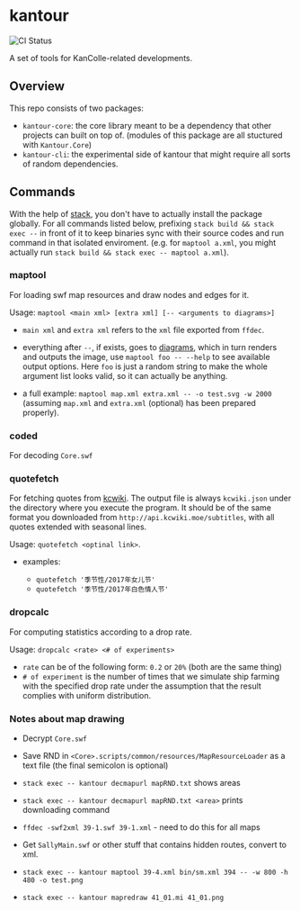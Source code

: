 # kantour

![CI Status](https://github.com/Javran/kantour/actions/workflows/ci.yml/badge.svg)

A set of tools for KanColle-related developments.

## Overview

This repo consists of two packages:

- `kantour-core`: the core library meant to be a dependency that other projects can built on top of.
   (modules of this package are all stuctured with `Kantour.Core`)
- `kantour-cli`: the experimental side of kantour that might require all sorts of random dependencies.

## Commands

With the help of [stack](https://docs.haskellstack.org/), you don't have to actually install
the package globally. For all commands listed below,
prefixing `stack build && stack exec --` in front
of it to keep binaries sync with their source codes and run command in that isolated enviroment.
(e.g. for `maptool a.xml`, you might actually run `stack build && stack exec -- maptool a.xml`).

### maptool

For loading swf map resources and draw nodes and edges for it.

Usage: `maptool <main xml> [extra xml] [-- <arguments to diagrams>]`

- `main xml` and `extra xml` refers to the `xml` file exported from `ffdec`.
- everything after `--`, if exists, goes to [diagrams](http://projects.haskell.org/diagrams/),
  which in turn renders and outputs the image, use `maptool foo -- --help` to see available
  output options. Here `foo` is just a random string to make the whole argument list looks valid,
  so it can actually be anything.

- a full example: `maptool map.xml extra.xml -- -o test.svg -w 2000`
  (assuming `map.xml` and `extra.xml` (optional) has been prepared properly).

### coded

For decoding `Core.swf`

### quotefetch

For fetching quotes from [kcwiki](https://zh.kcwiki.moe/).
The output file is always `kcwiki.json` under the directory where you execute the program.
It should be of the same format you downloaded from `http://api.kcwiki.moe/subtitles`,
with all quotes extended with seasonal lines.

Usage: `quotefetch <optinal link>`.

- examples:

    - `quotefetch '季节性/2017年女儿节'`
    - `quotefetch '季节性/2017年白色情人节'`

### dropcalc

For computing statistics according to a drop rate.

Usage: `dropcalc <rate> <# of experiments>`

- `rate` can be of the following form: `0.2` or `20%` (both are the same thing)
- `# of experiment` is the number of times that we simulate ship farming with
  the specified drop rate under the assumption that the result complies with uniform
  distribution.

### Notes about map drawing

- Decrypt `Core.swf`

- Save RND in `<Core>.scripts/common/resources/MapResourceLoader` as a text file
  (the final semicolon is optional)

- `stack exec -- kantour decmapurl mapRND.txt` shows areas

- `stack exec -- kantour decmapurl mapRND.txt <area>` prints downloading command

- `ffdec -swf2xml 39-1.swf 39-1.xml` - need to do this for all maps

- Get `SallyMain.swf` or other stuff that contains hidden routes, convert to xml.

- `stack exec -- kantour maptool 39-4.xml bin/sm.xml 394 -- -w 800 -h 480 -o test.png`

- `stack exec -- kantour mapredraw 41_01.mi 41_01.png`

